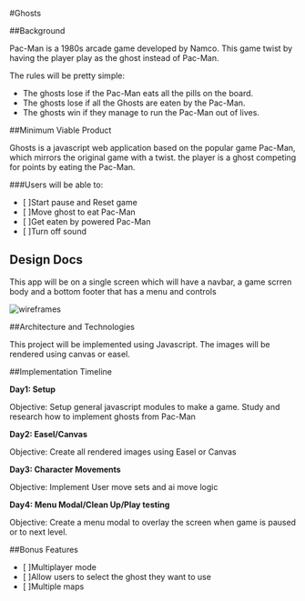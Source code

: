 #Ghosts

##Background

Pac-Man is a 1980s arcade game developed by Namco. This game twist by having the player play as the ghost instead of Pac-Man.

The rules will be pretty simple:

  - The ghosts lose if the Pac-Man eats all the pills on the board.
  - The ghosts lose if all the Ghosts are eaten by the Pac-Man.
  - The ghosts win if they manage to run the Pac-Man out of lives.

##Minimum Viable Product

Ghosts is a javascript web application based on the popular game Pac-Man, which mirrors the original game with a twist. the player is a ghost competing for points by eating the Pac-Man.

###Users will be able to:

- [ ]Start pause and Reset game
- [ ]Move ghost to eat Pac-Man
- [ ]Get eaten by powered Pac-Man
- [ ]Turn off sound

## Design Docs

This app will be on a single screen which will have a navbar, a game scrren body and a bottom footer that has a menu and controls

![wireframes](/wireframes/pacman-wireframe.jpg)

##Architecture and Technologies

This project will be implemented using Javascript. The images will be rendered using canvas or easel.

##Implementation Timeline

**Day1: Setup**

Objective: Setup general javascript modules to make a game. Study and research how to implement ghosts from Pac-Man

**Day2: Easel/Canvas**

Objective: Create all rendered images using Easel or Canvas

**Day3: Character Movements**

Objective: Implement User move sets and ai move logic

**Day4: Menu Modal/Clean Up/Play testing**

Objective: Create a menu modal to overlay the screen when game is paused or to next level.

##Bonus Features

- [ ]Multiplayer mode
- [ ]Allow users to select the ghost they want to use
- [ ]Multiple maps
